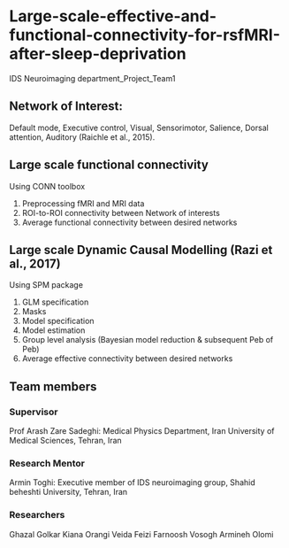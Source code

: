 # Large-scale-effective-and-functional-connectivity-for-rsfMRI-after-sleep-deprivation
IDS Neuroimaging department_Project_Team1

## Network of Interest: 

Default mode, Executive control, Visual, Sensorimotor, Salience, Dorsal attention, Auditory (Raichle et al., 2015).

## Large scale functional connectivity
Using CONN toolbox
1. Preprocessing fMRI and MRI data
2. ROI-to-ROI connectivity between Network of interests
3. Average functional connectivity between desired networks
## Large scale Dynamic Causal Modelling (Razi et al., 2017)
Using SPM package
1. GLM specification
2. Masks
3. Model specification
4. Model estimation
5. Group level analysis (Bayesian model reduction & subsequent Peb of Peb)
6. Average effective connectivity between desired networks

## Team members
### Supervisor
Prof Arash Zare Sadeghi: Medical Physics Department, Iran University of Medical Sciences, Tehran, Iran
### Research Mentor
Armin Toghi: Executive member of IDS neuroimaging group, Shahid beheshti University, Tehran, Iran
### Researchers
Ghazal Golkar
Kiana Orangi
Veida Feizi
Farnoosh Vosogh
Armineh Olomi


